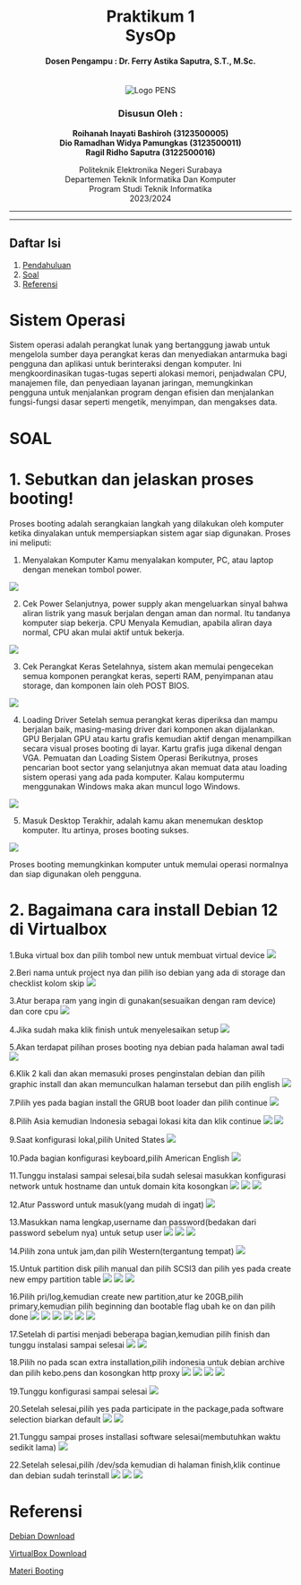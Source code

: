 <div align="center">
    <h1 style="text-align: center;font-weight: bold">Praktikum 1<br>SysOp</h1>
    <h4 style="text-align: center;">Dosen Pengampu : Dr. Ferry Astika Saputra, S.T., M.Sc.</h4>
  </div>
  <br />
  <div align="center">
    <img src="Logo_PENS.png" alt="Logo PENS">
    <h3 style="text-align: center;">Disusun Oleh : </h3>
    <p style="text-align: center;">
      <strong>Roihanah Inayati Bashiroh (3123500005)</strong><br>
      <strong>Dio Ramadhan Widya Pamungkas (3123500011)</strong><br>
      <strong>Ragil Ridho Saputra (3122500016)</strong>
    </p>
Politeknik Elektronika Negeri Surabaya<br>Departemen Teknik
Informatika Dan Komputer<br>Program Studi Teknik Informatika<br>2023/2024
    <hr>
    <hr>
  </div>
  
  ## Daftar Isi
  1. [Pendahuluan](#sistem-operasi)
  2. [Soal](#soal)
  3. [Referensi](#referensi)
  
  
  # Sistem Operasi
  Sistem operasi adalah perangkat lunak yang bertanggung jawab untuk mengelola sumber daya perangkat keras dan menyediakan
  antarmuka bagi pengguna dan aplikasi untuk berinteraksi dengan komputer. Ini mengkoordinasikan tugas-tugas seperti
  alokasi memori, penjadwalan CPU, manajemen file, dan penyediaan layanan jaringan, memungkinkan pengguna untuk
  menjalankan program dengan efisien dan menjalankan fungsi-fungsi dasar seperti mengetik, menyimpan, dan mengakses data.
  
  # SOAL
  # 1. Sebutkan dan jelaskan proses booting!
  Proses booting adalah serangkaian langkah yang dilakukan oleh komputer ketika dinyalakan untuk mempersiapkan sistem agar
  siap digunakan. Proses ini meliputi:
  
  1. Menyalakan Komputer
  Kamu menyalakan komputer, PC, atau laptop dengan menekan tombol power.
  <img src="Screenshot (785).png">
  
  2. Cek Power
  Selanjutnya, power supply akan mengeluarkan sinyal bahwa aliran listrik yang masuk berjalan dengan aman dan normal. Itu
  tandanya komputer siap bekerja.
     CPU Menyala
  Kemudian, apabila aliran daya normal, CPU akan mulai aktif untuk bekerja.
  <img src="Screenshot (786).png">
  
  3. Cek Perangkat Keras
  Setelahnya, sistem akan memulai pengecekan semua komponen perangkat keras, seperti RAM, penyimpanan atau storage, dan
  komponen lain oleh POST BIOS.
  <img src="WhatsApp Image 2024-03-05 at 10.32.08_d628acdd.jpg">
  
  4. Loading Driver
  Setelah semua perangkat keras diperiksa dan mampu berjalan baik, masing-masing driver dari komponen akan dijalankan.
     GPU Berjalan
  GPU atau kartu grafis kemudian aktif dengan menampilkan secara visual proses booting di layar. Kartu grafis juga dikenal
  dengan VGA.
     Pemuatan dan Loading Sistem Operasi
  Berikutnya, proses pencarian boot sector yang selanjutnya akan memuat data atau loading sistem operasi yang ada pada
  komputer. Kalau komputermu menggunakan Windows maka akan muncul logo Windows.
  <img src="Screenshot (788).png">
  
  5. Masuk Desktop
  Terakhir, adalah kamu akan menemukan desktop komputer. Itu artinya, proses booting sukses.
  <img src="Screenshot (790).png">
  
  Proses booting memungkinkan komputer untuk memulai operasi normalnya dan siap digunakan oleh pengguna.
  
  # 2. Bagaimana cara install Debian 12 di Virtualbox
  
  1.Buka virtual box dan pilih tombol new untuk membuat virtual device
  <img src="picture1.png">
  
  2.Beri nama untuk project nya dan pilih iso debian yang ada di storage dan checklist kolom skip
  <img src="picture2.png">
  
  3.Atur berapa ram yang ingin di gunakan(sesuaikan dengan ram device) dan core cpu
  <img src="picture3.png">
  
  4.Jika sudah maka klik finish untuk menyelesaikan setup
  <img src="picture 4.png">
  
  5.Akan terdapat pilihan proses booting nya debian pada halaman awal tadi
  <img src="picture 5.png">
  
  6.Klik 2 kali dan akan memasuki proses penginstalan debian dan pilih graphic install dan akan memunculkan halaman
  tersebut dan pilih english
  <img src="picture 6.png">
  
  7.Pilih yes pada bagian install the GRUB boot loader dan pilih continue
  <img src="picture 7.png">
  
  8.Pilih Asia kemudian Indonesia sebagai lokasi kita dan klik continue
  <img src="picture 8.png">
  <img src="picture 9.png">
  
  9.Saat konfigurasi lokal,pilih United States
  <img src="picture 10.png">
  
  10.Pada bagian konfigurasi keyboard,pilih American English
  <img src="picture 11.png">
  
  11.Tunggu instalasi sampai selesai,bila sudah selesai masukkan konfigurasi network untuk hostname dan untuk domain kita
  kosongkan
  <img src="picture 12.png">
  <img src="picture 13.png">
  <img src="picture 14.png">
  
  12.Atur Password untuk masuk(yang mudah di ingat)
  <img src="picture 15.png">
  
  13.Masukkan nama lengkap,username dan password(bedakan dari password sebelum nya) untuk setup user
  <img src="picture 16.png">
  <img src="picture 17.png">
  <img src="picture 18.png">
  
  14.Pilih zona untuk jam,dan pilih Western(tergantung tempat)
  <img src="picture 19.png">
  
  15.Untuk partition disk pilih manual dan pilih SCSI3 dan pilih yes pada create new empy partition table
  <img src="picture 20.png">
  <img src="picture 21.png">
  <img src="picture 22.png">
  
  16.Pilih pri/log,kemudian create new partition,atur ke 20GB,pilih primary,kemudian pilih beginning dan bootable flag
  ubah ke on dan pilih done
  <img src="picture 23.png">
  <img src="picture 24.png">
  <img src="picture 25.png">
  <img src="picture 26.png">
  <img src="picture 27.png">
  <img src="picture 28.png">
  
  17.Setelah di partisi menjadi beberapa bagian,kemudian pilih finish dan tunggu instalasi sampai selesai
  <img src="picture 29.png">
  <img src="picture 30.png">
  
  18.Pilih no pada scan extra installation,pilih indonesia untuk debian archive dan pilih kebo.pens dan kosongkan http
  proxy
  <img src="picture 31.png">
  <img src="picture 32.png">
  <img src="picture 33.png">
  <img src="picture 34.png">
  
  19.Tunggu konfigurasi sampai selesai
  <img src="picture 35.png">
  
  20.Setelah selesai,pilih yes pada participate in the package,pada software selection biarkan default
  <img src="picture 36.png">
  <img src="picture 37.png">
  
  21.Tunggu sampai proses installasi software selesai(membutuhkan waktu sedikit lama)
  <img src="picture 38.png">
  
  22.Setelah selesai,pilih /dev/sda kemudian di halaman finish,klik continue dan debian sudah terinstall
  <img src="picture 39.png">
  <img src="picture 40.png">
  <img src="picture 41.png">
  
  # Referensi
  
  [Debian Download](https://www.debian.org/download)
  
  [VirtualBox Download](https://www.virtualbox.org/wiki/Downloads)
  
  [Materi Booting](https://inigadgets.com/mengenal-apa-itu-booting/)
